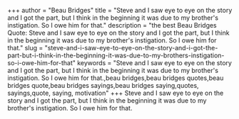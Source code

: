 +++
author = "Beau Bridges"
title = "Steve and I saw eye to eye on the story and I got the part, but I think in the beginning it was due to my brother's instigation. So I owe him for that."
description = "the best Beau Bridges Quote: Steve and I saw eye to eye on the story and I got the part, but I think in the beginning it was due to my brother's instigation. So I owe him for that."
slug = "steve-and-i-saw-eye-to-eye-on-the-story-and-i-got-the-part-but-i-think-in-the-beginning-it-was-due-to-my-brothers-instigation-so-i-owe-him-for-that"
keywords = "Steve and I saw eye to eye on the story and I got the part, but I think in the beginning it was due to my brother's instigation. So I owe him for that.,beau bridges,beau bridges quotes,beau bridges quote,beau bridges sayings,beau bridges saying,quotes, sayings,quote, saying, motivation"
+++
Steve and I saw eye to eye on the story and I got the part, but I think in the beginning it was due to my brother's instigation. So I owe him for that.

